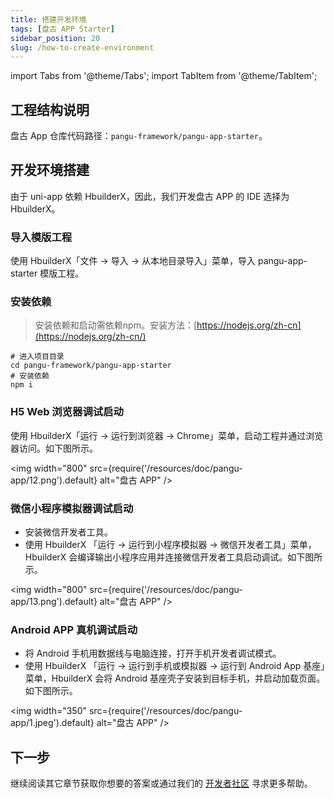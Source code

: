 ```yaml
---
title: 搭建开发环境
tags: [盘古 APP Starter]
sidebar_position: 20
slug: /how-to-create-environment
---
```


<head>
  <title>盘古 APP Starter | 搭建开发环境 | 盘古开发框架</title>
  <meta name="keywords" content="盘古 APP Starter | 快速开始 | 盘古开发框架" />
</head>

import Tabs from '@theme/Tabs';
import TabItem from '@theme/TabItem';

## 工程结构说明
盘古 App 仓库代码路径：`pangu-framework/pangu-app-starter`。

## 开发环境搭建

由于 uni-app 依赖 HbuilderX，因此，我们开发盘古 APP 的 IDE 选择为 HbuilderX。

### 导入模版工程

使用 HbuilderX「文件 -> 导入 -> 从本地目录导入」菜单，导入 pangu-app-starter 模版工程。

### 安装依赖
> 安装依赖和启动需依赖npm。安装方法：[https://nodejs.org/zh-cn](https://nodejs.org/zh-cn/)

```shell
# 进入项目目录
cd pangu-framework/pangu-app-starter
# 安装依赖
npm i
```

### H5 Web 浏览器调试启动
使用 HbuilderX「运行 -> 运行到浏览器 -> Chrome」菜单，启动工程并通过浏览器访问。如下图所示。

<img width="800"
  src={require('/resources/doc/pangu-app/12.png').default}
  alt="盘古 APP" />

### 微信小程序模拟器调试启动

- 安装微信开发者工具。
- 使用 HbuilderX 「运行 -> 运行到小程序模拟器 -> 微信开发者工具」菜单，HbuilderX 会编译输出小程序应用并连接微信开发者工具启动调试。如下图所示。

<img width="800"
  src={require('/resources/doc/pangu-app/13.png').default}
  alt="盘古 APP" />

### Android APP 真机调试启动

- 将 Android 手机用数据线与电脑连接，打开手机开发者调试模式。
- 使用 HbuilderX 「运行 -> 运行到手机或模拟器 -> 运行到 Android App 基座」菜单，HbuilderX 会将 Android 基座壳子安装到目标手机，并启动加载页面。如下图所示。

<img width="350"
  src={require('/resources/doc/pangu-app/1.jpeg').default}
  alt="盘古 APP" />

## 下一步
继续阅读其它章节获取你想要的答案或通过我们的 [开发者社区](/community) 寻求更多帮助。
